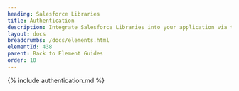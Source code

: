 ```yaml
---
heading: Salesforce Libraries
title: Authentication
description: Integrate Salesforce Libraries into your application via the Cloud Elements APIs.
layout: docs
breadcrumbs: /docs/elements.html
elementId: 438
parent: Back to Element Guides
order: 10
---
```


{% include authentication.md %}
